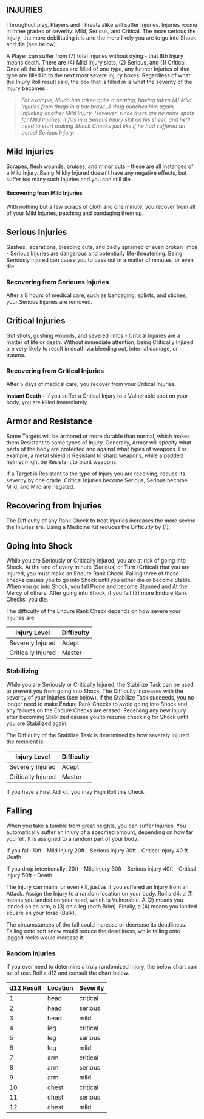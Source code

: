 ## INJURIES
Throughout play, Players and Threats alike will suffer Injuries. Injuries rcome in three grades of severity: Mild, Serious, and Critical. The more serious the Injury, the more debilitating it is and the more likely you are to go into Shock and die (see below).

A Player can suffer from (7) total Injuries without dying - that 8th Injury means death. There are (4) Mild Injury slots, (2) Serious, and (1) Critical. Once all the Injury boxes are filled of one type, any further Injuries of that type are filled in to the next most severe Injury boxes. Regardless of what the Injury Roll result said, the box that is filled in is what the severity of the Injury becomes.

>*For example, Mudo has taken quite a beating, having taken (4) Mild Injuries from thugs in a bar brawl. A thug punches him again, inflicting another Mild Injury. However, since there are no more spots for Mild Injuries, it fills in a Serious Injury slot on his sheet, and he'll need to start making Shock Checks just like if he had suffered an actual Serious Injury.*

## Mild Injuries
Scrapes, flesh wounds, bruises, and minor cuts - these are all instances of a Mild Injury. Being Mildly Injured doesn't have any negative effects, but suffer too many such Injuries and you can still die.
#### Recovering from Mild Injuries
With nothing but a few scraps of cloth and one minute, you recover from all of your Mild Injuries, patching and bandaging them up. 

## Serious Injuries
Gashes, lacerations, bleeding cuts, and badly sprained or even broken limbs - Serious Injuries are dangerous and potentially life-threatening. Being Seriously Injured can cause you to pass out in a matter of minutes, or even die.
### Recovering from Serioues Injuries
After a 8 hours of medical care, such as bandaging, splints, and stiches, your Serious Injuries are removed. 

## Critical Injuries
Gut shots, gushing wounds, and severed limbs - Critical Injuries are a matter of life or death. Without immediate attention, being Critically Injured are very likely to result in death via bleeding out, internal damage, or trauma.
### Recovering from Critical Injuries
After 5 days of medical care, you recover from your Critical Injuries.

**Instant Death -** If you suffer a Critical Injury to a Vulnerable spot on your body, you are killed immediately.

## Armor and Resistance
Some Targets will be armored or more durable than normal, which makes them Resistant to some types of Injury. Generally, Armor will specify what parts of the body are protected and against what types of weapons. For example, a metal shield is Resistant to sharp weapons, while a padded helmet might be Resistant to blunt weapons.

If a Target is Resistant to the type of Injury you are receiving, reduce its severity by one grade. Critical Injuries become Serious, Serious become Mild, and Mild are negated.

## Recovering from Injuries
The Difficulty of any Rank Check to treat Injuries increases the more severe the Injuries are. Using a Medicine Kit reduces the Difficulty by (1).

## Going into Shock
While you are Seriously or Critically Injured, you are at risk of going into Shock. At the end of every minute (Serious) or Turn (Critical) that you are Injured, you must make an Endure Rank Check. Failing three of these checks causes you to go into Shock until you either die or become Stable. When you go into Shock, you fall Prone and become Stunned and At the Mercy of others. After going into Shock, if you fail (3) more Endure Rank Checks, you die.

The difficulty of the Endure Rank Check depends on how severe your Injuries are:

Injury Level | Difficulty
--- | ---
Severely Injured | Adept
Critically Injured | Master

### Stabilizing
While you are Seriously or Critically Injured, the Stabilize Task can be used to prevent you from going into Shock. The Difficulty increases with the severity of your Injuries (see below). If the Stabilize Task succeeds, you no longer need to make Endure Rank Checks to avoid going into Shock and any failures on the Endure Checks are erased. Receiving any new Injury after becoming Stablized causes you to resume checking for Shock until you are Stabilized again.

The Difficulty of the Stabilize Task is determined by how severely Injured the recipient is:

Injury Level | Difficulty
--- | ---
Severely Injured | Adept
Critically Injured | Master

If you have a First Aid kit, you may High Roll this Check.

## Falling
When you take a tumble from great heights, you can suffer Injuries. You automatically suffer an Injury of a specified amount, depending on how far you fell. It is assigned to a random part of your body.

If you fall:
10ft - Mild injury
20ft - Serious injury
30ft - Critical injury
40 ft - Death

If you drop intentionally:
20ft - Mild injury
30ft - Serious injury
40ft - Critical injury
50ft - Death

The Injury can maim, or even kill, just as if you suffered an Injury from an Attack. Assign the Injury to a random location on your body. Roll a d4: a (1) means you landed on your head, which is Vulnerable. A (2) means you landed on an arm, a (3) on a leg (both Brim). Finally, a (4) means you landed square on your torso (Bulk).

The circumstances of the fall could increase or decrease its deadliness. Falling onto soft snow would reduce the deadliness, while falling onto jagged rocks would increase it.

### Random Injuries
If you ever need to determine a truly randomized Injury, the below chart can be of use. Roll a d12 and consult the chart below.

d12 Result | Location | Severity
--- | --- | ---
1 | head | critical
2 | head | serious
3 | head | mild
4 | leg | critical
5 | leg | serious
6 | leg | mild
7 | arm | critical
8 | arm | serious
9 | arm | mild
10 | chest | critical
11 | chest | serious
12 | chest | mild

